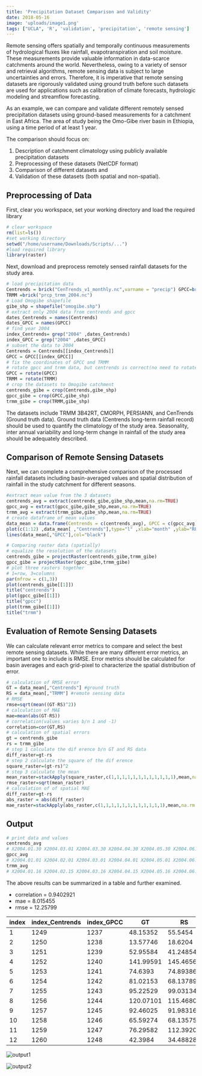 ```yaml
---
title: 'Precipitation Dataset Comparison and Validity'
date: 2018-05-16
image: 'uploads/image1.png'
tags: ["UCLA", 'R', 'validation', 'precipitation', 'remote sensing']
---
```


Remote sensing offers spatially and temporally continuous measurements of hydrological fluxes like rainfall, evapotranspiration and soil moisture. These measurements provide valuable information in data-scarce catchments around the world. Nevertheless, owing to a variety of sensor and retrieval algorithms, remote sensing data is subject to large uncertainties and errors. Therefore, it is imperative that remote sensing datasets are rigorously validated using ground truth before such datasets are used for applications such as calibration of climate forecasts, hydrologic modeling and streamflow forecasting.

As an example, we can compare and validate different remotely sensed precipitation datasets using ground-based measurements for a catchment in East Africa. The area of study being the Omo-Gibe river basin in Ethiopia, using a time period of at least 1 year.

The comparison should focus on:

1. Description of catchment climatology using publicly available precipitation datasets
2. Preprocessing of these datasets (NetCDF format)
3. Comparison of different datasets and
4. Validation of these datasets (both spatial and non-spatial).

## Preprocessing of Data

First, clear you workspace, set your working directory and load the required library

```r
# clear workspace
rm(list=ls())
#set working directory
setwd("/home/username/Downloads/Scripts/...")
#load required library
library(raster)
```

Next, download and preprocess remotely sensed rainfall datasets for the study area.

```r
# load precipitation data
Centrends = brick("CenTrends_v1_monthly.nc",varname = "precip") GPCC=brick("precip.mon.total.v7.nc")
TRMM =brick("prcp_trmm_2004.nc")
# Load Omogibe shapefile
gibe_shp = shapefile("omogibe.shp")
# extract only 2004 data from centrends and gpcc
dates_Centrends = names(Centrends)
dates_GPCC = names(GPCC)
# find year 2004
index_Centrends= grep("2004" ,dates_Centrends)
index_GPCC = grep("2004" ,dates_GPCC)
# subset the data to 2004
Centrends = Centrends[[index_Centrends]]
GPCC = GPCC[[index_GPCC]]
# fix the coordinates of GPCC and TRMM
# rotate gpcc and trmm data, but centrends is correct(no need to rotate)
GPCC = rotate(GPCC)
TRMM = rotate(TRMM)
# crop the datasets to Omogibe catchment
centrends_gibe = crop(Centrends,gibe_shp)
gpcc_gibe = crop(GPCC,gibe_shp)
trmm_gibe = crop(TRMM,gibe_shp)
```

The datasets include TRMM 3B42RT, CMORPH, PERSIANN, and CenTrends (Ground truth data). Ground truth data (Centrends long-term rainfall record) should be used to quantify the climatology of the study area. Seasonality, inter annual variability and long-term change in rainfall of the study area should be adequately described.

## Comparison of Remote Sensing Datasets

Next, we can complete a comprehensive comparison of the processed rainfall datasets including basin-averaged values and spatial distribution of rainfall in the study catchment for different seasons.

```r
#extract mean value from the 3 datasets
centrends_avg = extract(centrends_gibe,gibe_shp,mean,na.rm=TRUE)
gpcc_avg = extract(gpcc_gibe,gibe_shp,mean,na.rm=TRUE)
trmm_avg = extract(trmm_gibe,gibe_shp,mean,na.rm=TRUE)
# create dataframe of mean values
data_mean = data.frame(Centrends = c(centrends_avg), GPCC = c(gpcc_avg), TRMM = c(trmm_avg)) # create a plot of the 3 precipitation data
plot(c(1:12) ,data_mean[ ,"Centrends"],type="l" ,xlab="month" ,ylab="RF in mm/month" ,col="red") lines(data_mean[,"TRMM"],col="blue")
lines(data_mean[,"GPCC"],col="black")

# Comparing raster data (spatially)
# equalize the resolution of the datasets
centrends_gibe = projectRaster(centrends_gibe,trmm_gibe)
gpcc_gibe = projectRaster(gpcc_gibe,trmm_gibe)
# plot three rasters together
# 1=row, 3=columns
par(mfrow = c(1,3))
plot(centrends_gibe[[1]])
title("centrends")
plot(gpcc_gibe[[1]])
title("gpcc")
plot(trmm_gibe[[1]])
title("trmm")
```

## Evaluation of Remote Sensing Datasets

We can calculate relevant error metrics to compare and select the best remote sensing datasets. While there are many different error metrics, an important one to include is RMSE. Error metrics should be calculated for basin averages and each grid-pixel to characterize the spatial distribution of error.

```r
# calculation of RMSE error
GT = data_mean[,"Centrends"] #ground truth
RS = data_mean[,"TRMM"] #remote sensing data
# RMSE
rmse=sqrt(mean((GT-RS)^2))
# calculation of MAE
mae=mean(abs(GT-RS))
# correlation(values varies b/n 1 and -1)
correlation=cor(GT,RS)
# calculation of spatial errors
gt = centrends_gibe
rs = trmm_gibe
# step 1 calculate the dif erence b/n GT and RS data
diff_raster=gt-rs
# step 2 calculate the square of the dif erence
square_raster=(gt-rs)^2
# step 3 calculate the mean
mean_raster=stackApply(square_raster,c(1,1,1,1,1,1,1,1,1,1,1,1),mean,na.rm = TRUE) # step4 calculate rmse for each pixel
rmse_raster=sqrt(mean_raster)
# calculation of of spatial MAE
diff_raster=gt-rs
abs_raster = abs(diff_raster)
mae_raster=stackApply(abs_raster,c(1,1,1,1,1,1,1,1,1,1,1,1),mean,na.rm = TRUE)
```

## Output

```r
# print data and values
centrends_avg
# X2004.01.30 X2004.03.01 X2004.03.30 X2004.04.30 X2004.05.30 X2004.06.30 X2004.07.30 [1,]    48.15352    13.57746    52.95584    141.9959     74.6393    81.02153    95.22529 X2004.08.30 X2004.09.30 X2004.10.30 X2004.11.30 X2004.12.30 [1,]     120.071    92.46025    65.59274    76.29582     42.3984
gpcc_avg
# X2004.01.01 X2004.02.01 X2004.03.01 X2004.04.01 X2004.05.01 X2004.06.01 X2004.07.01 [1,]     52.5218     17.6262     35.2628     147.755      71.842      69.488     96.9292 X2004.08.01 X2004.09.01 X2004.10.01 X2004.11.01 X2004.12.01 [1,]    132.5842     91.0448     72.4016     116.918     41.3116
trmm_avg
# X2004.01.16 X2004.02.15 X2004.03.16 X2004.04.15 X2004.05.16 X2004.06.15 X2004.07.16[1,]     55.5454     18.6204    41.24854    145.4656    74.89386    68.13789    99.03134     X2004.08.16 X2004.09.15 X2004.10.16 X2004.11.15 X2004.12.16 [1,]    115.4681    91.98316    68.13575    112.3921    34.48828

```

The above results can be summarized in a table and further examined.

- correlation = 0.9402921
- mae = 8.015455
- rmse = 12.25799

| index | index_Centrends | index_GPCC | GT | RS |
| ----- | --------------- | ---------- | --- | --- |
| 1 | 1249 | 1237 | 48.15352 | 55.5454 |
| 2 | 1250 | 1238 | 13.57746 | 18.6204 |
| 3 | 1251 | 1239 | 52.95584 | 41.24854 |
| 4 | 1252 | 1240 | 141.99591 | 145.46563 |
| 5 | 1253 | 1241 | 74.6393 | 74.89386 |
| 6 | 1254 | 1242 | 81.02153 | 68.13789 |
| 7 | 1255 | 1243 | 95.22529 | 99.03134 |
| 8 | 1256 | 1244 | 120.07101 | 115.46809 |
| 9 | 1257 | 1245 | 92.46025 | 91.98316 |
| 10 | 1258 | 1246 | 65.59274 | 68.13575 |
| 11 | 1259 | 1247 | 76.29582 | 112.39205 |
| 12 | 1260 | 1248 | 42.3984 | 34.48828 |

![output1](uploads/image1.png)

![output2](uploads/image2.png)
